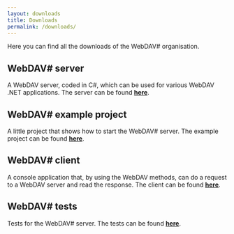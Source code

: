 ```yaml
---
layout: downloads
title: Downloads
permalink: /downloads/
---
```


Here you can find all the downloads of the WebDAV# organisation.

## WebDAV# server ##

A WebDAV server, coded in C#, which can be used for various WebDAV .NET applications.
The server can be found **[here][1]**.

## WebDAV# example project ##

A little project that shows how to start the WebDAV# server.
The example project can be found **[here][2]**.

## WebDAV# client ##

A console application that, by using the WebDAV methods, can do a request to a WebDAV server and read the response.
The client can be found **[here][3]**.

## WebDAV# tests ##

Tests for the WebDAV# server.
The tests can be found **[here][4]**.


  [1]: https://github.com/WebDAVSharp/WebDAVSharp.Server
  [2]: https://github.com/WebDAVSharp/Example
  [3]: https://github.com/WebDAVSharp/Client
  [4]: https://github.com/WebDAVSharp/Tests
